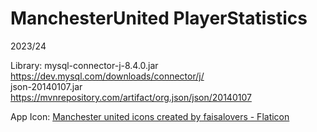 # ManchesterUnited PlayerStatistics

2023/24

Library:
mysql-connector-j-8.4.0.jar <br>
https://dev.mysql.com/downloads/connector/j/ <br>
json-20140107.jar <br>
https://mvnrepository.com/artifact/org.json/json/20140107 <br>

App Icon:
<a href="https://www.flaticon.com/free-icons/manchester-united" title="manchester united icons">Manchester united icons created by faisalovers - Flaticon</a>
